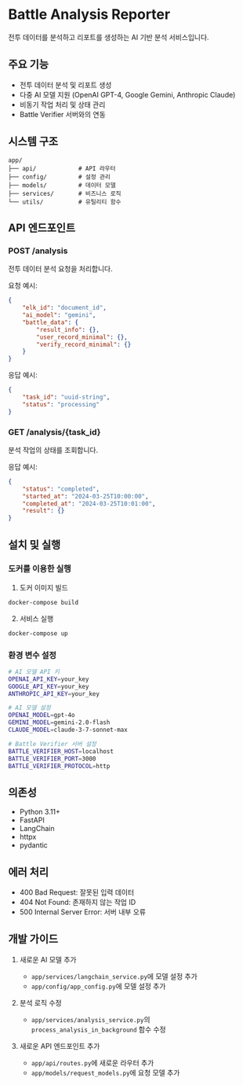 # Battle Analysis Reporter

전투 데이터를 분석하고 리포트를 생성하는 AI 기반 분석 서비스입니다.

## 주요 기능

- 전투 데이터 분석 및 리포트 생성
- 다중 AI 모델 지원 (OpenAI GPT-4, Google Gemini, Anthropic Claude)
- 비동기 작업 처리 및 상태 관리
- Battle Verifier 서버와의 연동

## 시스템 구조

```
app/
├── api/            # API 라우터
├── config/         # 설정 관리
├── models/         # 데이터 모델
├── services/       # 비즈니스 로직
└── utils/          # 유틸리티 함수
```

## API 엔드포인트

### POST /analysis
전투 데이터 분석 요청을 처리합니다.

요청 예시:
```json
{
    "elk_id": "document_id",
    "ai_model": "gemini",
    "battle_data": {
        "result_info": {},
        "user_record_minimal": {},
        "verify_record_minimal": {}
    }
}
```

응답 예시:
```json
{
    "task_id": "uuid-string",
    "status": "processing"
}
```

### GET /analysis/{task_id}
분석 작업의 상태를 조회합니다.

응답 예시:
```json
{
    "status": "completed",
    "started_at": "2024-03-25T10:00:00",
    "completed_at": "2024-03-25T10:01:00",
    "result": {}
}
```

## 설치 및 실행

### 도커를 이용한 실행

1. 도커 이미지 빌드
```bash
docker-compose build
```

2. 서비스 실행
```bash
docker-compose up
```

### 환경 변수 설정

```bash
# AI 모델 API 키
OPENAI_API_KEY=your_key
GOOGLE_API_KEY=your_key
ANTHROPIC_API_KEY=your_key

# AI 모델 설정
OPENAI_MODEL=gpt-4o
GEMINI_MODEL=gemini-2.0-flash
CLAUDE_MODEL=claude-3-7-sonnet-max

# Battle Verifier 서버 설정
BATTLE_VERIFIER_HOST=localhost
BATTLE_VERIFIER_PORT=3000
BATTLE_VERIFIER_PROTOCOL=http
```

## 의존성

- Python 3.11+
- FastAPI
- LangChain
- httpx
- pydantic

## 에러 처리

- 400 Bad Request: 잘못된 입력 데이터
- 404 Not Found: 존재하지 않는 작업 ID
- 500 Internal Server Error: 서버 내부 오류

## 개발 가이드

1. 새로운 AI 모델 추가
   - `app/services/langchain_service.py`에 모델 설정 추가
   - `app/config/app_config.py`에 모델 설정 추가

2. 분석 로직 수정
   - `app/services/analysis_service.py`의 `process_analysis_in_background` 함수 수정

3. 새로운 API 엔드포인트 추가
   - `app/api/routes.py`에 새로운 라우터 추가
   - `app/models/request_models.py`에 요청 모델 추가 